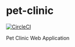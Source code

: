 # pet-clinic 

[![CircleCI](https://dl.circleci.com/status-badge/img/gh/i-am-vaibhav/pet-clinic/tree/master.svg?style=svg)](https://dl.circleci.com/status-badge/redirect/gh/i-am-vaibhav/pet-clinic/tree/master)

Pet Clinic Web Application

